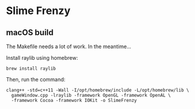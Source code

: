 # Slime Frenzy

## macOS build

The Makefile needs a lot of work. In the meantime...

Install raylib using homebrew:

```brew install raylib```

Then, run the command:

```
clang++ -std=c++11 -Wall -I/opt/homebrew/include -L/opt/homebrew/lib \
  gameWindow.cpp -lraylib -framework OpenGL -framework OpenAL \
  -framework Cocoa -framework IOKit -o SlimeFrenzy
```
